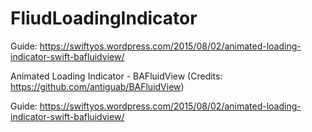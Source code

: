 # FliudLoadingIndicator
Guide: https://swiftyos.wordpress.com/2015/08/02/animated-loading-indicator-swift-bafluidview/

Animated Loading Indicator - BAFluidView (Credits: https://github.com/antiguab/BAFluidView)


Guide: https://swiftyos.wordpress.com/2015/08/02/animated-loading-indicator-swift-bafluidview/
